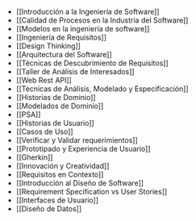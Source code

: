 - [[Introducción a la Ingeniería de Software]]
- [[Calidad de Procesos en la Industria del Software]]
- [[Modelos en la ingeniería de software]]
- [[Ingeniería de Requisitos]]
- [[Design Thinking]]
- [[Arquitectura del Software]]
- [[Técnicas de Descubrimiento de Requisitos]]
- [[Taller de Análisis de Interesados]]
- [[Web Rest API]]
- [[Técnicas de Análisis, Modelado y Especificación]]
- [[Historias de Dominio]]
- [[Modelados de Dominio]]
- [[PSA]]
- [[Historias de Usuario]]
- [[Casos de Uso]]
- [[Verificar y Validar requerimientos]]
- [[Prototipado y Experiencia de Usuario]]
- [[Gherkin]]
- [[Innovación y Creatividad]]
- [[Requisitos en Contexto]]
- [[Introducción al Diseño de Software]]
- [[Requirement Specification vs User Stories]]
- [[Interfaces de Usuario]]
- [[Diseño de Datos]]

